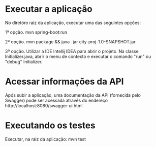 # Executar a aplicação

No diretóro raiz da aplicação, executar uma das seguintes opções:

1ª opção.
mvn spring-boot:run

2ª opção.
mvn package && java -jar city-proj-1.0-SNAPSHOT.jar

3ª opção.
Utilizar a IDE Intellij IDEA para abrir o projeto.
Na classe Initializer.java, abrir o menu de contexto e executar o comando "run" ou "debug" Initializer.

# Acessar informações da API

Após subir a aplicação, uma documentação da API (fornecida pelo Swagger) pode ser acessada através do endereço http://localhost:8080/swagger-ui.html

# Executando os testes

Executar, na raiz da aplicação:
mvn test
